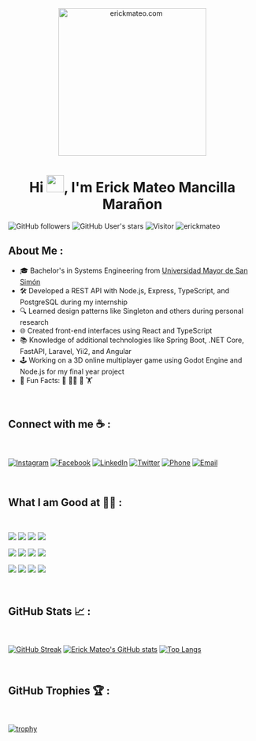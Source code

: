 <div align="center" width="50">
    <img alt="erickmateo.com" src="./assets/oh_hi_there.png" width="300"/>
</div>
<h1 align="center">Hi <img src="https://media.giphy.com/media/hvRJCLFzcasrR4ia7z/giphy.gif" width="35">, I'm Erick Mateo Mancilla Marañon</h1>

![GitHub followers](https://img.shields.io/github/followers/erickmateo?style=social) ![GitHub User's stars](https://img.shields.io/github/stars/erickmateo?style=social) ![Visitor](https://visitor-badge.laobi.icu/badge?page_id=erickmateo.repoName) <img src="https://komarev.com/ghpvc/?username=erickmateo" alt="erickmateo" />

## About Me :

- 🎓 Bachelor's in Systems Engineering from [Universidad Mayor de San Simón](https://www.umss.edu.bo/)
- 🛠️ Developed a REST API with Node.js, Express, TypeScript, and PostgreSQL during my internship
- 🔍 Learned design patterns like Singleton and others during personal research
- 🌐 Created front-end interfaces using React and TypeScript
- 📚 Knowledge of additional technologies like Spring Boot, .NET Core, FastAPI, Laravel, Yii2, and Angular
- 🕹️ Working on a 3D online multiplayer game using Godot Engine and Node.js for my final year project
- 🌟 Fun Facts: 🍕 🕺🏻 🎥 🏋️

<br>

## Connect with me ☕ :

<br>

[![Instagram](https://img.icons8.com/fluency/48/000000/instagram-new.png)](https://www.instagram.com/erickmateo/) [![Facebook](https://img.icons8.com/fluency/48/000000/facebook.png)](https://www.facebook.com/erickmateo) [![LinkedIn](https://img.icons8.com/fluency/48/000000/linkedin.png)](https://www.linkedin.com/in/erickmateo/) [![Twitter](https://img.icons8.com/fluency/48/000000/twitter-squared.png)](https://twitter.com/erickmateo) [![Phone](https://img.icons8.com/fluency/48/000000/phone-disconnected.png)](tel:+123456789) [![Email](https://img.icons8.com/fluency/48/000000/apple-mail.png)](mailto:erickmateo@example.com)

<br>

## What I am Good at 🧑‍💻 :

<br>

<img src="https://img.icons8.com/color/48/000000/html-5--v1.png"/> <img src="https://img.icons8.com/color/48/000000/css3.png"/> <img src="https://img.icons8.com/color/48/000000/javascript--v1.png"/> <img src="https://img.icons8.com/office/48/000000/react.png"/> 

<img src="https://img.icons8.com/color/48/000000/nodejs.png"/> <img src="https://img.icons8.com/color/48/000000/typescript.png"/> <img src="https://img.icons8.com/color/48/000000/postgreesql.png"/> <img src="https://img.icons8.com/color/48/000000/mongodb.png"/> 

<img src="https://img.icons8.com/color/48/000000/npm.png"/> <img src="https://img.icons8.com/color/48/000000/github.png"/> <img src="https://img.icons8.com/color/48/000000/gitlab.png"/> <img src="https://img.icons8.com/color/48/000000/digital-ocean.png"/>

<br>

## GitHub Stats 📈 :

<br>

[![GitHub Streak](https://github-readme-streak-stats.herokuapp.com?user=erickmateo&theme=algolia&date_format=M%20j%5B%2C%20Y%5D)](https://git.io/streak-stats) [![Erick Mateo's GitHub stats](https://github-readme-stats.vercel.app/api?username=erickmateo&theme=algolia)](https://github.com/erickmateo/github-readme-stats) [![Top Langs](https://github-readme-stats.vercel.app/api/top-langs/?username=erickmateo&theme=algolia)](https://github.com/erickmateo/github-readme-stats)

<br>

## GitHub Trophies 🏆 :

<br>

[![trophy](https://github-profile-trophy.vercel.app/?username=erickmateo&theme=onedark)](https://github.com/ryo-ma/github-profile-trophy)

<br>
